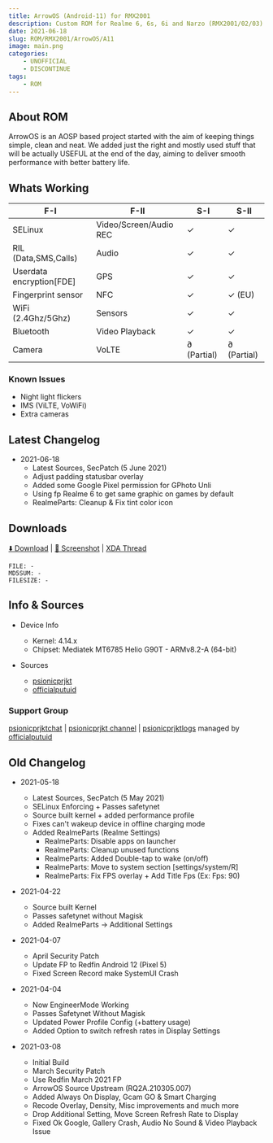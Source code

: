 ```yaml
---
title: ArrowOS (Android-11) for RMX2001
description: Custom ROM for Realme 6, 6s, 6i and Narzo (RMX2001/02/03)
date: 2021-06-18
slug: ROM/RMX2001/ArrowOS/A11
image: main.png
categories:
    - UNOFFICIAL
    - DISCONTINUE
tags:
    - ROM
---
```


## About ROM
ArrowOS is an AOSP based project started with the aim of keeping things simple, clean and neat. We added just the right and mostly used stuff that will be actually USEFUL at the end of the day, aiming to deliver smooth performance with better battery life.

## Whats Working
F-I | F-II | S-I | S-II
---------|---------|---------|---------
SELinux | Video/Screen/Audio REC | ✓ | ✓
RIL (Data,SMS,Calls) | Audio | ✓ | ✓
Userdata encryption[FDE] | GPS | ✓ | ✓
Fingerprint sensor | NFC | ✓ | ✓ (EU)
WiFi (2.4Ghz/5Ghz) | Sensors | ✓ | ✓
Bluetooth | Video Playback | ✓ | ✓
Camera | VoLTE | ∂ (Partial) | ∂ (Partial)

### Known Issues
* Night light flickers
* IMS (ViLTE, VoWiFi)
* Extra cameras

## Latest Changelog
* 2021-06-18
  * Latest Sources, SecPatch (5 June 2021)
  * Adjust padding statusbar overlay
  * Added some Google Pixel permission for GPhoto Unli
  * Using fp Realme 6 to get same graphic on games by default
  * RealmeParts: Cleanup & Fix tint color icon

## Downloads
[⬇️ Download](#DISCONTINUE) | [🌆 Screenshot](https://t.me/psionicprjkt/109) | [XDA Thread](https://forum.xda-developers.com/t/rom-11-unofficial-arrowos-11-0-18-06-2021-discontinued.4244049)

```
FILE: -
MD5SUM: -
FILESIZE: -
```

## Info & Sources
* Device Info
  * Kernel: 4.14.x
  * Chipset: Mediatek MT6785 Helio G90T - ARMv8.2-A (64-bit)

* Sources
  * [psionicprjkt](https://github.com/psionicprjkt)
  * [officialputuid](https://github.com/officialputuid)

### Support Group
[psionicprjktchat](https://t.me/psionicprjktchat) | [psionicprjkt channel](https://t.me/psionicprjkt) | [psionicprjktlogs](https://t.me/psionicprjktlogs) managed by [officialputuid](https://t.me/officialputuid)


## Old Changelog
* 2021-05-18
  * Latest Sources, SecPatch (5 May 2021)
  * SELinux Enforcing + Passes safetynet
  * Source built kernel + added performance profile
  * Fixes can't wakeup device in offline charging mode
  * Added RealmeParts (Realme Settings)
    * RealmeParts: Disable apps on launcher
    * RealmeParts: Cleanup unused functions
    * RealmeParts: Added Double-tap to wake (on/off)
    * RealmeParts: Move to system section [settings/system/R]
    * RealmeParts: Fix FPS overlay + Add Title Fps (Ex: Fps: 90)

* 2021-04-22
  * Source built Kernel
  * Passes safetynet without Magisk
  * Added RealmeParts → Additional Settings

* 2021-04-07
  * April Security Patch
  * Update FP to Redfin Android 12 (Pixel 5)
  * Fixed Screen Record make SystemUI Crash
 
* 2021-04-04
  * Now EngineerMode Working
  * Passes Safetynet Without Magisk
  * Updated Power Profile Config (+battery usage)
  * Added Option to switch refresh rates in Display Settings

* 2021-03-08
  * Initial Build
  * March Security Patch
  * Use Redfin March 2021 FP
  * ArrowOS Source Upstream (RQ2A.210305.007)
  * Added Always On Display, Gcam GO & Smart Charging
  * Recode Overlay, Density, Misc improvements and much more
  * Drop Additional Setting, Move Screen Refresh Rate to Display
  * Fixed Ok Google, Gallery Crash, Audio No Sound & Video Playback Issue
